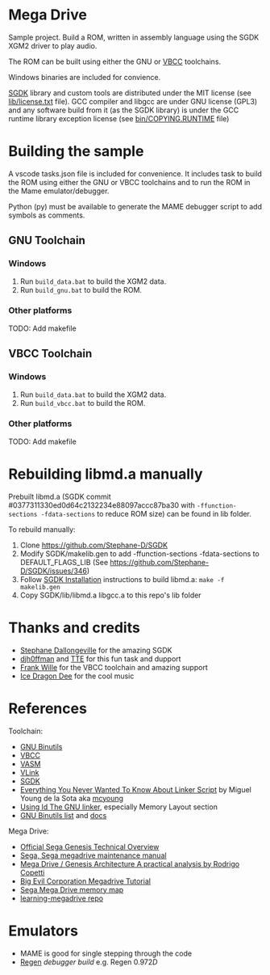 # Mega Drive

Sample project. Build a ROM, written in assembly language using the SGDK XGM2 driver to play audio.

The ROM can be built using either the GNU or [VBCC](http://sun.hasenbraten.de/vbcc/) toolchains.

Windows binaries are included for convience.

[SGDK](https://github.com/Stephane-D/SGDK) library and custom tools are distributed under the MIT license (see [lib/license.txt](lib/license.txt) file).
GCC compiler and libgcc are under GNU license (GPL3) and any software build from it (as the SGDK library) is under the GCC runtime library exception license (see [bin/COPYING.RUNTIME](bin/COPYING.RUNTIME) file)

# Building the sample

A vscode tasks.json file is included for convenience. It includes task to build the ROM using either the GNU or VBCC toolchains and to run the ROM in the Mame emulator/debugger.

Python (py) must be available to generate the MAME debugger script to add symbols as comments.

## GNU Toolchain

### Windows

1. Run `build_data.bat` to build the XGM2 data.
2. Run `build_gnu.bat` to build the ROM.

### Other platforms

TODO: Add makefile

## VBCC Toolchain

### Windows

1. Run `build_data.bat` to build the XGM2 data.
2. Run `build_vbcc.bat` to build the ROM.

### Other platforms

TODO: Add makefile

# Rebuilding libmd.a manually

Prebuilt libmd.a (SGDK commit #0377311330ed0d64c2132234e88097accc87ba30 with `-ffunction-sections -fdata-sections` to reduce ROM size) can be found in lib folder.

To rebuild manually:

1. Clone https://github.com/Stephane-D/SGDK
2. Modify SGDK/makelib.gen to add -ffunction-sections -fdata-sections to DEFAULT_FLAGS_LIB (See https://github.com/Stephane-D/SGDK/issues/346)
3. Follow [SGDK Installation](https://github.com/Stephane-D/SGDK/wiki/SGDK-Installation) instructions to build libmd.a: `make -f makelib.gen`
4. Copy SGDK/lib/libmd.a libgcc.a to this repo's lib folder

# Thanks and credits

- [Stephane Dallongeville](https://github.com/Stephane-D) for the amazing SGDK
- [djh0ffman](https://hoffman.home.blog/links/) and [TTE](https://www.twitch.tv/djh0ffman) for this fun task and dupport
- [Frank  Wille](http://sun.hasenbraten.de/~frank/) for the VBCC toolchain and amazing support
- [Ice Dragon Dee](https://itaku.ee/profile/icedragondee) for the cool music

# References

Toolchain:
- [GNU Binutils](https://www.gnu.org/software/binutils/)
- [VBCC](http://sun.hasenbraten.de/vbcc/)
- [VASM](http://sun.hasenbraten.de/vasm/)
- [VLink](http://sun.hasenbraten.de/vlink/)
- [SGDK](https://github.com/Stephane-D/SGDK)
- [Everything You Never Wanted To Know About Linker Script](https://mcyoung.xyz/2021/06/01/linker-script/) by Miguel Young de la Sota aka [mcyoung](https://mcyoung.xyz/)
- [Using ld The GNU linker](https://ftp.gnu.org/old-gnu/Manuals/ld-2.9.1/html_chapter/ld_toc.html), especially Memory Layout section
- [GNU Binutils list](https://sourceware.org/binutils/) and [docs](https://sourceware.org/binutils/docs/)

Mega Drive:
- [Official Sega Genesis Technical Overview](http://xi6.com/files/sega2f.html)
- [Sega, Sega megadrive maintenance manual](https://www.docdroid.net/nJuzlS2/mega-drive-maintenance-manual-pal-g-august-1992-rev-a-pdf)
- [Mega Drive / Genesis Architecture A practical analysis by Rodrigo Copetti](https://www.copetti.org/writings/consoles/mega-drive-genesis/)
- [Big Evil Corporation Megadrive Tutorial](https://blog.bigevilcorporation.co.uk/2012/02/28/sega-megadrive-1-getting-started/)
- [Sega Mega Drive memory map](https://segaretro.org/Sega_Mega_Drive/Memory_map)
- [learning-megadrive repo](https://github.com/sroccaserra/learning-megadrive/blob/master/src/system.asm)

# Emulators

- MAME is good for single stepping through the code
- [Regen](http://aamirm.hacking-cult.org/www/regen.html) *debugger build* e.g. Regen 0.972*D*
